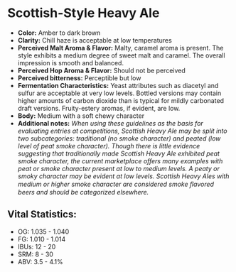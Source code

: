 # Scottish-Style Heavy Ale

- **Color:** Amber to dark brown
- **Clarity:** Chill haze is acceptable at low temperatures
- **Perceived Malt Aroma & Flavor:** Malty, caramel aroma is present. The style exhibits a medium degree of sweet malt and caramel. The overall impression is smooth and balanced.
- **Perceived Hop Aroma & Flavor:** Should not be perceived
- **Perceived bitterness:** Perceptible but low
- **Fermentation Characteristics:** Yeast attributes such as diacetyl and sulfur are acceptable at very low levels. Bottled versions may contain higher amounts of carbon dioxide than is typical for mildly carbonated draft versions. Fruity-estery aromas, if evident, are low.
- **Body:** Medium with a soft chewy character
- **Additional notes:** _When using these guidelines as the basis for evaluating entries at competitions, Scottish Heavy Ale may be split into two subcategories: traditional (no smoke character) and peated (low level of peat smoke character). Though there is little evidence suggesting that traditionally made Scottish Heavy Ale exhibited peat smoke character, the current marketplace offers many examples with peat or smoke character present at low to medium levels. A peaty or smoky character may be evident at low levels. Scottish Heavy Ales with medium or higher smoke character are considered smoke ﬂavored beers and should be categorized elsewhere._

## Vital Statistics:

- OG: 1.035 - 1.040
- FG: 1.010 - 1.014
- IBUs: 12 - 20
- SRM: 8 - 30
- ABV: 3.5 - 4.1%
